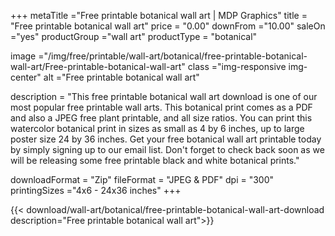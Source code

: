 +++
metaTitle ="Free printable botanical wall art | MDP Graphics"
title = "Free printable botanical wall art"
price = "0.00"
downFrom ="10.00"
saleOn ="yes"
productGroup ="wall art"
productType = "botanical"

image ="/img/free/printable/wall-art/botanical/free-printable-botanical-wall-art/Free-printable-botanical-wall-art"
class ="img-responsive img-center"
alt ="Free printable botanical wall art"


description = "This free printable botanical wall art download is one of our most popular free printable wall arts. This botanical print comes as a PDF and also a JPEG free plant printable, and all size ratios. You can print this watercolor botanical print in sizes as small as 4 by 6 inches, up to large poster size 24 by 36 inches. Get your free botanical wall art printable today by simply signing up to our email list. Don't forget to check back soon as we will be releasing some free printable black and white botanical prints."

downloadFormat = "Zip"
fileFormat = "JPEG & PDF"
dpi = "300"
printingSizes ="4x6 - 24x36 inches"
+++

{{< download/wall-art/botanical/free-printable-botanical-wall-art-download description="Free printable botanical wall art">}}
